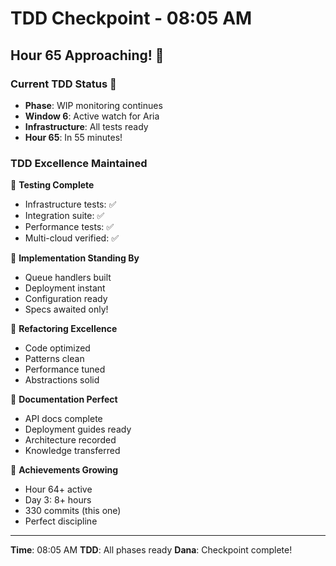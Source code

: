 # TDD Checkpoint - 08:05 AM

## Hour 65 Approaching! 🎯

### Current TDD Status 🚧
- **Phase**: WIP monitoring continues
- **Window 6**: Active watch for Aria
- **Infrastructure**: All tests ready
- **Hour 65**: In 55 minutes!

### TDD Excellence Maintained
🧪 **Testing Complete**
- Infrastructure tests: ✅
- Integration suite: ✅
- Performance tests: ✅
- Multi-cloud verified: ✅

🍬 **Implementation Standing By**
- Queue handlers built
- Deployment instant
- Configuration ready
- Specs awaited only!

🚀 **Refactoring Excellence**
- Code optimized
- Patterns clean
- Performance tuned
- Abstractions solid

📝 **Documentation Perfect**
- API docs complete
- Deployment guides ready
- Architecture recorded
- Knowledge transferred

🏅 **Achievements Growing**
- Hour 64+ active
- Day 3: 8+ hours
- 330 commits (this one)
- Perfect discipline

---
**Time**: 08:05 AM
**TDD**: All phases ready
**Dana**: Checkpoint complete!